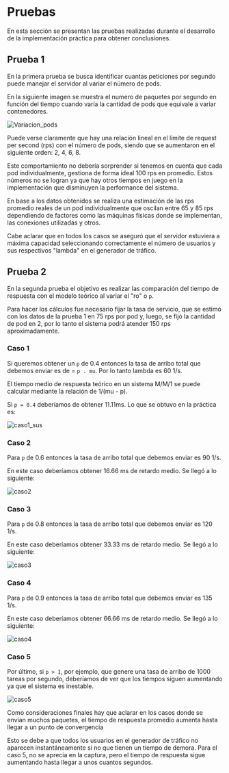 # Pruebas
En esta sección se presentan las pruebas realizadas durante el desarrollo de la implementación práctica para obtener conclusiones.

## Prueba 1
En la primera prueba se busca identificar cuantas peticiones por segundo puede manejar el servidor al variar el número de pods.

En la siguiente imagen se muestra el numero de paquetes por segundo en función del tiempo cuando varía la cantidad de pods que equivale a variar contenedores.

![Variacion_pods](https://github.com/danunziata/tp-final-trafico-2023/blob/main/docs/img/Pruebas/variaciondepods2.png "Prueba de variación de pods")

Puede verse claramente que hay una relación lineal en el límite de request per second (rps) con el número de pods, siendo que se aumentaron en el siguiente orden: 2, 4, 6, 8.

Este comportamiento no debería sorprender si tenemos en cuenta que cada pod individualmente, gestiona de forma ideal 100 rps en promedio. Estos números no se logran ya que hay otros tiempos en juego en la implementación que disminuyen la performance del sistema. 

En base a los datos obtenidos se realiza una estimación de las rps promedio reales de un pod individualmente que oscilan entre 65 y 85 rps dependiendo de factores como las máquinas físicas donde se implementan, las conexiones utilizadas y otros.

Cabe aclarar que en todos los casos se aseguró que el servidor estuviera a máxima capacidad seleccionando correctamente el número de usuarios y sus respectivos "lambda" en el generador de tráfico.

## Prueba 2
En la segunda prueba el objetivo es realizar las comparación del tiempo de respuesta con el modelo teórico al variar el "ro" o `p`. 

Para hacer los cálculos fue necesario fijar la tasa de servicio, que se estimó con los datos de la prueba 1 en 75 rps por pod y, luego, se fijó la cantidad de pod en 2, por lo tanto el sistema podrá atender 150 rps aproximadamente.

### Caso 1
Si queremos obtener un `p` de 0.4 entonces la tasa de arribo total que debemos enviar es de = `p . mu`. Por lo tanto lambda es 60 1/s.

El tiempo medio de respuesta teórico en un sistema M/M/1 se puede calcular mediante la relación de 1/(mu - p).

Si `p = 0.4` deberíamos de obtener 11.11ms. Lo que se obtuvo en la práctica es:

![caso1_sus](https://github.com/danunziata/tp-final-trafico-2023/blob/main/docs/img/Pruebas/caso1_sus.png)

### Caso 2
Para `p` de 0.6 entonces la tasa de arribo total que debemos enviar es 90 1/s.

En este caso deberíamos obtener 16.66 ms de retardo medio. Se llegó a lo siguiente:

![caso2](https://github.com/danunziata/tp-final-trafico-2023/blob/main/docs/img/Pruebas/caso2.png)

### Caso 3
Para `p` de 0.8 entonces la tasa de arribo total que debemos enviar es 120 1/s.

En este caso deberíamos obtener 33.33 ms de retardo medio. Se llegó a lo siguiente:

![caso3](https://github.com/danunziata/tp-final-trafico-2023/blob/main/docs/img/Pruebas/caso3.png)

### Caso 4
Para `p` de 0.9 entonces la tasa de arribo total que debemos enviar es 135 1/s.

En este caso deberíamos obtener 66.66 ms de retardo medio. Se llegó a lo siguiente:

![caso4](https://github.com/danunziata/tp-final-trafico-2023/blob/main/docs/img/Pruebas/caso4.png)

### Caso 5
Por último, si `p > 1`, por ejemplo, que genere una tasa de arribo de 1000 tareas por segundo, deberíamos de ver que los tiempos siguen aumentando ya que el sistema es inestable.

![caso5](https://github.com/danunziata/tp-final-trafico-2023/blob/main/docs/img/Pruebas/caso5.png)

Como consideraciones finales hay que aclarar en los casos donde se envían muchos paquetes, el tiempo de respuesta promedio aumenta hasta llegar a un punto de convergencia

Esto se debe a que todos los usuarios en el generador de tráfico no aparecen instantáneamente si no que tienen un tiempo de demora. Para el caso 5, no se aprecia en la captura, pero el tiempo de respuesta sigue aumentando hasta llegar a unos cuantos segundos.